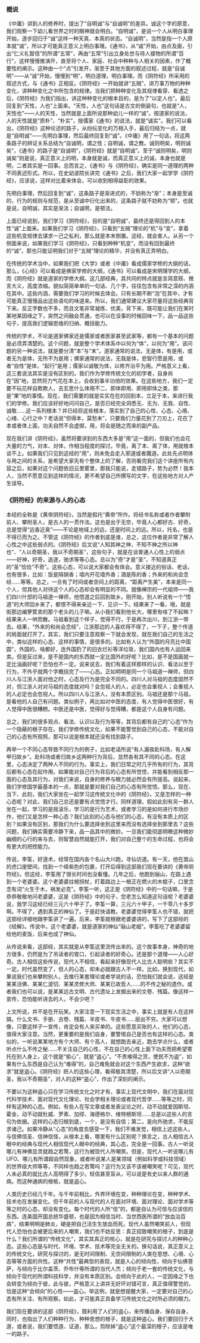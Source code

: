 ### 概说

   《中庸》讲到人的修养时，提出了“自明诚”与“自诚明”的差异。诚这个字的原意，我们观察一下幼儿看世界之时的眼神就会明白。“自明诚”，是说一个人从明白事理开始，逐步回归于“诚”这样一种天真、本真的状态。“自诚明”，当然是指一个人原本就“诚”，所以才可能真正意义上明白事理。《通书》，从“诚”开始，由点及面，引出“仁义礼智信”的所谓“五常”，再由“五常”引出立身处世与待人接物的所谓“百行”，这样慢慢推演开，直至将个人、家庭、社会中种种与人相关的因素，作了概要性的阐示。这种由一个“点”引发开，渐至于其他方面的叙述过程，就是“自诚明”——从“诚”开始，慢慢到“明”，明白道理，明白事理。而《阴符经》所采用的叙述方式，与《通书》正相反。《阴符经》一开始就讲“五贼”，讲万事万物的种种变化，讲种种变化之中所包含的规律。当我们把种种变化及其规律看穿、看透之后，《阴符经》为我们指出，讲这种种变化的根本目的，是为了“以定人也”。最后回复到“天性，人也”上面来。“天性，人也”这句话是古文的倒装句，也就是“人，天性也”——人的天性，当然就是上面所说那种幼儿一样的“诚”。按道家的说法，人的天性就是“质朴”、“朴实”，按儒家《通书》的说法，就是“诚实”。我们可以看出，《阴符经》这种论述的路子，从纷纭变化的万相入手，最后归结为一点，就是“自明诚”——先明白事理，然后最终回复到“诚”。《中庸》用了一句话，将这两条路子的辨证关系总结为“自诚明，谓之性；自明诚，谓之教。诚则明矣，明则诚矣”，《通书》的路子是“自诚明”，《阴符经》就是“自明诚”。至于“诚则明矣，明则诚矣”则是说，真正意义上的明，本身就是诚，而真正意义上的诚，本身也就是明，二者其实是一回事。总而言之，《通书》与《阴符经》，确实是同一道理的两种不同表述形式。所以，在史幼波院长讲完《通书》之后，我们大家一起学学《阴符经》，应该说，这样对比着来体会，可以收到相得益彰的效果。

   先明白事理，然后回复到“诚”，这条路子是渐进式的，不妨称为“渐”；本身是至诚的，行为的规则与规范，是从至诚中衍化出来的，这条路子就不妨称为“顿”。也就是说，自明诚，其实是渐法；自诚明，是顿法。

   上面已经说到，我们学习《阴符经》，目的是“自明诚”，最终还是得回到人的本性“诚”上面来。如果我们学习《阴符经》，只看到“五贼”理论的“机”与“变”，拿着这些机变规律去谋求一己之私利，那么就是本末倒置。这经，就会害人。从另一个侧面来说，如果我们学习《阴符经》，只看到种种“机变”，而没有回到最终的“诚”，那也只能证明我们对于“五贼”理论的精华，并没有真正弄明白。

   在传统的学术当中，如果我们把《大学》或者《中庸》看成儒家学修的大纲的话，那么，《心经》可以看成是佛家学修的大纲，《通书》可以看成是宋明理学的大纲，而《阴符经》就是道家的学修大纲。这几部经典，其共同的特点就是言简意赅、微言大义，高度浓缩。貌似简简单单的一句话、几个字，往往包含有非常之深的内涵在其中。这些内涵，需要我们学习的时候去体会。只有长期不断“泡”在其中，才有可能真正慢慢品出这些语句的味道来。所以，我们通常建议大家尽量将这些经典背下来。反正字数也不多，而且文笔非常凝炼、优美，背下来，既可能让我们在某时某地某因缘之下，突然之间融会贯通，也可以在没事的时候回味一下，品一品这些句子，提高我们逻辑思维的归纳、概括能力。

   传统的学术，不论是道家佛家还是儒家或者医家甚至武家等，都有一个基本的问题是必须弄清楚的。这个问题，就是整个学术体系中以何为“体”，以何为“用”。该问题的另一种说法，就是要分清“本”与“末”。道家通常的说法，无是体，有是用，或者无为是体，无所不为是用；佛家通常的说法，无我是体，悲智行愿是用，或者“自性”是体，“起行”是用；儒家以诚敬为体，以修齐治平为用。严格意义上看，这三套说法其实是没有区别的。我们作为学修传统文化的初学者，自身尚在“因”地，显然将力气花在本上，会收到事半功倍的效果。在这些地方，我们一定要不玩花样自欺欺人，去玄思什么体用不二、即体即用、即用即体之类，那是“果”地的事情。现在，我们需要的就是实实在在的回到本，立足于本，来进行我们的学修。我们应该好好地问问自己，是否已经完全洞悉无、无为、无我、自性、诚敬……这一系列根本？并已经将这些根本，落实到了自己的心性、心态、心境、心绪、心行之中？老话说“但得本，莫愁末”，只要我们力量花到了刀刃上，花在了本或者体上面，功夫自然不会虚掷，用，将会是随之而来的副产品。

   现在我们讲《阴符经》，虽然将要讲到的东西大多是“用”这一面的，但我们也会花大量的力气，对本、对体，作相当程度的探讨。毕竟，离了本、离了体，用就根本谈不上。如果我们只见到这经的“用”，则未免会走入邪道或者魔道。此处先点明体与用之间的关系，是希望大家先有个整体上的了解，否则看完我们这个讲座所有内容之后，如果对这个问题依旧云里雾里，那我只能说，走错路子，势为必然！我本人，当然不愿意见到这样的情况，更不希望自己所撰写的文字，在这些地方对人产生误导。

### 《阴符经》的来源与人的心态

   本经的全称是《黄帝阴符经》，当然是假托“黄帝”所作。将经书名称或者作者攀附前人、攀附圣人，是古人的一贯作法。这也是出于无奈，毕竟人心都好古、好奇，总是觉得“远香近臭”——不论是地域上的远，还是时间上的远。所以，托名，也是不得已而为之。不管这《阴符经》的作者到底是谁，总之，这位作者是非常了解人心性之中这些弱点的。《阴符经》后文说“人知其神之神，不知不神之所以神也”、“人以奇期圣，我以不奇期圣”，这些句子，就是在谈普通人心性上的弱点——好神，好奇，追逐，驰求等等心态。总以为“奇”才是“圣”，不知道真正的“圣”恰恰“不奇”。这些心态，可以说大家都会有体会。意义接近的俗话、老话，也有很多，比如：饭是隔锅香；墙内开花墙外香；酒是陈的香；外来的和尚会念经……等等。总之，一旦有了时间或者空间上的距离，“距离产生美”，本来是同一个人，但其他人对待这个人的心态却会有明显的不同。就像禅宗的一代祖师——我们四川什邡的马祖道一禅师，他悟道之后回到故乡。刚开始，别人听说有一个“悟道”的大师回乡来了，都恨不得来亲近一下、见识一下。结果来了一看，哦，就是街那边编箩筐卖的那个老头的儿子嘛。从小我们看到他长大，哪里有啥了不起嘛？结果来人一哄而散。马祖看到这个样子，觉得不行，于是再次出川，到江浙一带去。结果，“外来的和尚会念经”，江浙那边的人喜欢得不得了，一下子，整个传道的局面就打开了。其实，我们只要注意观察一下就会发现，就在我们自己的生活之中，类似这样的心态、这样的事情，是很多的。比如有人认为“外国的月亮比中国圆”，外国的，啥都好，连外国扔了的旧衣烂衫等洋垃圾，我们国内也有人运回来卖。但是反过来，是不是国内的东西就一定比国外的好呢？比如，是不是国画就一定比油画好呢？恐怕也不一定。说来说去，我们有着这样那样的认识、看法以至于行为，不外乎就两个字概括完了——心态。正如明明是同一个马祖道一禅师，但四川人与江浙人面对他之时，心态及行为是完全不同的。四川人对马祖的态度固然不对，但江浙人对对马祖的态度就对吗？会忽视人的人，必定也会重视人；会重视人的人必定也会忽视人。所以四川人与江浙人，没有本质区别。马祖还是那个马祖，是看他的人自己有问题。类似例子，再比如对中医的态度，有人觉得中医很好，有人觉得中医很糟糕。中医还是中医，觉得好与觉得糟，都是这个人自身有问题。

   总之，我们的很多观点、看法、认识以及行为等等，其背后都有自己的“心态”作为一个隐蔽的根子存在。我们学修传统文化，如果不能警觉到自己的心态，不能对自己的心态有所观照，那可以说是根本就还没有找到路子。

   再举一个不同心态导致不同行为的例子，比如老话所说“有人漏夜赴科场，有人解甲归故乡”。赴科场或者归故乡这两种行为背后，显然各有其不同的心态。在这里，心态决定了两种人不同的行为。事实上，我们日常之时几乎所有的行为，其背后都有心态在起作用。如果能对自己行为背后的心态有所觉悟，并能看到相反那一面的心态及其行为，对我们来说，自身的修养与眼力就必然会有所提高。说起来，我们学修国学最基本的一点，那就是要对我们自己的心态有所觉悟。那么，现在、当下、此刻，我们大家坐在一起学习这传统文化中的《阴符经》，又是怎样的一种心态呢？对此，我们自己总还是要有点觉悟才行。同样道理，假如此刻有另一群人坐在一起，学习的是摇滚乐，学习的是行为艺术，或者学习的是如何进行市场炒作，他们又是怎样一种心态？我们此刻的心态与他们的心态，有没有本质上的区别？如果没有区别，那我们为什么要选择坐到这里来而没有选择坐到那里去？这些问题，我们确实需要冷静下来，品一品其中的微妙。一旦我们能彻底明暸这种微妙幽细的心行的来与去，则智慧自然就能打开，我们对自己整个的生命过程，也将会有更大的把控能力。

   传说，李筌，好道术，经常在国内各个名山大川跑，寻仙访道。有一天，他在嵩山的虎口崖壁间，找到一个绛紫色的包裹，打开后得到这部我们现在要讲的《黄帝阴符经》。但这经，李筌用了很长时间也没看懂。几年之后，他跑到骊山，在路上遇到一个老婆婆。这个老婆婆拄根拐杖，盯着路边上一根正在燃火的木棍子，口里念念有词“火生于木，祸发必克”。李筌一听，这正是《阴符经》中的一句话嘛，于是恭恭敬敬地问老婆婆，这是《阴符经》中的句子，您老怎么知道这句话呢？老婆婆说，我学习这经已经三元六十甲子了。李筌一算，三元六十甲子，一千零八十多岁啊。不得了，遇到真正的神仙了。于是赶快请教。老婆婆觉得李筌人也不错，就把这部经详细地跟李筌讲了一遍。后来，李筌就根据老婆婆讲的，写下了这部经的《经解》。传说中，这个老婆婆，就是道家的神仙“骊山老姆”。李筌吃了老婆婆留给他的麦饭，后来也成了神仙。

   从传说来看，这部经，其实就是从李筌这里流传出来的。这个故事本身，神奇的地方很多，仍然是为了吊读者的胃口，引起读者的好奇心。还是那个道理——人心好奇。古人相信这些传说，现代人不相信，看起来好像现代人比古人聪明些？其实不一定。时代虽然变了，但人的心态，却未必就跟古人不一样。比如，换到现代，如果说我们也来攀附别人，去推行某套理论或者学说的话，恐怕我们就会说，这经是某某活佛、某某仁波切、某某灵修大师、某某已故哲人……的不传之秘的遗作。或者我们也可以说，是某某远古文明、古代遗址上发掘出来的文卷、残篇。像这样一宣传，恐怕能听进去的人，不会少吧？

   上文所说，并不是在开玩笑。大家注意一下现实生活之中，事实上就是有人在这样搞。什么文书、手册、古卷、残篇、羊皮书、牛皮书……层出不穷。大家可以想像，只要这样子一宣传，肯定会有人来买单的。这些愿意买账的人，他们的心态，值得大家注意。当然，更重要的是我们自身，要警惕自己是否也有这样的心态。类似的，一听说某某地方有个大师、有个高人，就想跑去亲近，跑去学点什么，或者听点什么不传之秘……不关注自己的心性，不在自己的心性上面下功夫而把希望寄托在别人身上，这个就是“偷心”，就是“盗心”。“不贵难得之货，使民不为盗”，如果有什么东西是自己认为“难得”的，自己难免就会对这个东西产生欲求，这种“欲求”就是盗心。《阴符经》把人的这些心理，看得极其清楚，所以后文讲“人以奇期圣，我以不奇期圣”，对人的这种“盗心”，作出了深刻的阐示。

   不要以为这种盗心只在学习传统文化之时才有，事实上现代文明中，我们在面对现代科学技术、面对现代文化理论、社会学相关理论或者现代哲学……等等之时，同样有这种的心态。例如，有些人在写文章或者发表议论之时，动不动就爱因斯坦、霍金，动不动就杜威、罗素、加缪、海德格尔、维特根斯坦……总是以这些人的言句为依据。这样的心态归根到底，一个，是没有自信；第二，是向外驰求，不能反求诸己。如果冷静从“心态”的角度去感受一下，我们不难发觉，相信上述这些人，与信佛信圣、信神信怪，从根本上看，哪里有什么区别呢？换言之，古人相信古人眼中的经典与现代人相信现代人眼中的经典，其心态，完全是一回事。古人一听说哪儿有神佛显灵就趋之若鹜，这行为被现代人所嘲笑。但是，现代人一听说哪儿有UFO、哪儿有所谓超自然现象，或者听说某人是某领域（例如科学或科技领域）的世界级大师等等，不同样也趋之若鹜吗？这行为又该不该被嘲笑呢？可见，现代人未必真的就比古人高明得了多少。轻信甚至盲从，可以说是有史以来人群的通病。而这种通病的根柢，就是盗心。

   人类历史已经几千年。与千年前相比，外界环境在变，种种理论在变，种种学术、技术也在发展变化。但千年前的人与现代的人在面对环境、面对理论、面对学术等等之时的心态，却没有变化。每个时代的人所“信”的，都是自认为可信与应该信的东西。连美国开国总统华盛顿，也是因为相信当时、当世西医所谓的“放血治百病”，结果明明是肺炎，硬是把自己活生生放血而死。现代人虽然嘲笑前人，但现代人恐怕也会被更后来的人嘲笑，我们也不妨反思：真正招致嘲笑的根子，到底是什么？我们所谓的“传统文化”，其实其真正的核心，就是在研究与探讨人的种种心态。这些心态是与时代、环境、学术、技术等完全无关的。换句话说，真正意义上的传统文化，研究与探讨的，是无时间限制、无空间限制的人类在思想、心境、心态等等方面的共性。这种“共性”最典型的表现，就是人心的倾向性，倾向于仙佛菩萨，与倾向于比尔盖茨、乔布什等所谓的当代人杰；倾向于老一套的传统文化，与倾向于现代的所谓科技科学，并没有本质区别。会倾向于此的人，一定因缘之下也会转变为倾向于彼，此与彼，严格意义上讲并无好坏对错可言，真正值得警觉的，恰是这种“会倾向”的心性——盗心。举这例，就是想提醒大家，一定要对自己的心态有所关注、有所观察。如此，才可能真正具备学习传统文化之时所必须的眼力。

   我们现在要讲的这部《阴符经》，既利用了人们的盗心，来传播自身、保存自身，同时，也指出了人们种种行为、种种思想的根子，就是这种盗心。我们要回归于大道，或者说，我们要悟道、证道，那么，剪除掉“盗心”这个最深的根子，应该是唯一的路子。
